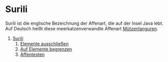 Surili
======

Surili ist die englische Bezeichnung der Affenart, die auf der Insel Java lebt. 
Auf Deutsch heißt diese meerkatzenverwandte Affenart [Mützenlanguren](https://de.wikipedia.org/wiki/M%C3%BCtzenlanguren).

1. [Surili](surili/)
     1. [Elemente ausschließen](blacklisting.md)
     1. [Auf Elemente begrenzen](whitelisting.md)
     1. [Affentesten](affentesten.md)
